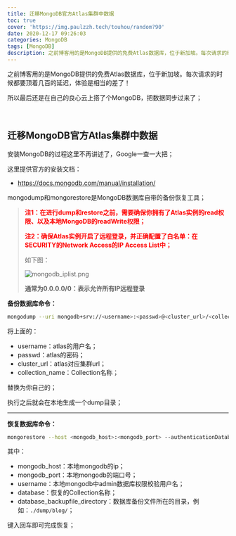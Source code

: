 ```yaml
---
title: 迁移MongoDB官方Atlas集群中数据
toc: true
cover: 'https://img.paulzzh.tech/touhou/random?90'
date: 2020-12-17 09:26:03
categories: MongoDB
tags: [MongoDB]
description: 之前博客用的是MongoDB提供的免费Atlas数据库，位于新加坡。每次请求的时候都要顶着几百的延迟，体验是相当的差了！所以最后还是在自己的良心云上搭了个MongoDB，把数据同步过来了；
---
```


之前博客用的是MongoDB提供的免费Atlas数据库，位于新加坡。每次请求的时候都要顶着几百的延迟，体验是相当的差了！

所以最后还是在自己的良心云上搭了个MongoDB，把数据同步过来了；

<br/>

<!--more-->

## **迁移MongoDB官方Atlas集群中数据**

安装MongoDB的过程这里不再讲述了，Google一查一大把；

这里提供官方的安装文档：

-   https://docs.mongodb.com/manual/installation/

mongodump和mongorestore是MongoDB数据库自带的备份恢复工具；

>   <font color="#f00">**注1：在进行dump和restore之前，需要确保你拥有了Atlas实例的read权限、以及本地MongoDB的readWrite权限；**</font>
>
>   <font color="#f00">**注2：确保Atlas实例开启了远程登录，并正确配置了白名单：在SECURITY的Network Access的IP Access List中；**</font>
>
>   如下图：
>
>   ![mongodb_iplist.png](https://raw.fastgit.org/JasonkayZK/blog_static/master/images/mongodb_iplist.png)
>
>   **通常为0.0.0.0/0：表示允许所有IP远程登录**

**备份数据库命令：**

```bash
mongodump --uri mongodb+srv://<username>:<passwd>@<cluster_url>/<collection_name>
```

将上面的：

-   username：atlas的用户名；
-   passwd：atlas的密码；
-   cluster_url：atlas对应集群url；
-   collection_name：Collection名称；

替换为你自己的；

执行之后就会在本地生成一个dump目录；

****

**恢复数据库命令：**

```bash
mongorestore --host <mongodb_host>:<mongodb_port> --authenticationDatabase admin -u <username> -d <database> <database_backupfile_directory>
```

其中：

-   mongodb_host：本地mongodb的ip；
-   mongodb_port：本地mongodb的端口号；
-   username：本地mongodb中admin数据库权限校验用户名；
-   database：恢复的Collection名称；
-   database_backupfile_directory：数据库备份文件所在的目录，例如：`./dump/blog/`；

键入回车即可完成恢复；

<br/>